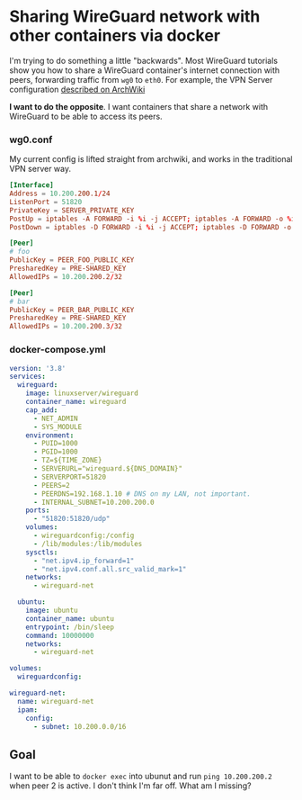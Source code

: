 # Sharing WireGuard network with other containers via docker

I'm trying to do something a little "backwards".  Most WireGuard tutorials show you how to share a WireGuard container's internet connection with peers, forwarding traffic from `wg0` to `eth0`.  For example, the VPN Server configuration [described on ArchWiki](https://wiki.archlinux.org/index.php/WireGuard)

**I want to do the opposite**.  I want containers that share a network with WireGuard to be able to access its peers.

### wg0.conf

My current config is lifted straight from archwiki, and works in the traditional VPN server way.

``` conf
[Interface]
Address = 10.200.200.1/24
ListenPort = 51820
PrivateKey = SERVER_PRIVATE_KEY
PostUp = iptables -A FORWARD -i %i -j ACCEPT; iptables -A FORWARD -o %i -j ACCEPT; iptables -t nat -A POSTROUTING -o eth0 -j MASQUERADE
PostDown = iptables -D FORWARD -i %i -j ACCEPT; iptables -D FORWARD -o %i -j ACCEPT; iptables -t nat -D POSTROUTING -o eth0 -j MASQUERADE

[Peer]
# foo
PublicKey = PEER_FOO_PUBLIC_KEY
PresharedKey = PRE-SHARED_KEY
AllowedIPs = 10.200.200.2/32

[Peer]
# bar
PublicKey = PEER_BAR_PUBLIC_KEY
PresharedKey = PRE-SHARED_KEY
AllowedIPs = 10.200.200.3/32
```

### docker-compose.yml

``` yml
version: '3.8'
services:
  wireguard:
    image: linuxserver/wireguard
    container_name: wireguard
    cap_add:
      - NET_ADMIN
      - SYS_MODULE
    environment:
      - PUID=1000
      - PGID=1000
      - TZ=${TIME_ZONE}
      - SERVERURL="wireguard.${DNS_DOMAIN}"
      - SERVERPORT=51820
      - PEERS=2
      - PEERDNS=192.168.1.10 # DNS on my LAN, not important.
      - INTERNAL_SUBNET=10.200.200.0
    ports:
      - "51820:51820/udp"
    volumes:
      - wireguardconfig:/config
      - /lib/modules:/lib/modules
    sysctls:
      - "net.ipv4.ip_forward=1"
      - "net.ipv4.conf.all.src_valid_mark=1"
    networks:
      - wireguard-net

  ubuntu:
    image: ubuntu
    container_name: ubuntu
    entrypoint: /bin/sleep
    command: 10000000
    networks:
      - wireguard-net

volumes:
  wireguardconfig:

wireguard-net:
  name: wireguard-net
  ipam:
    config:
      - subnet: 10.200.0.0/16
```

## Goal

I want to be able to `docker exec` into ubunut and run `ping 10.200.200.2` when peer 2 is active.  I don't think I'm far off.  What am I missing?